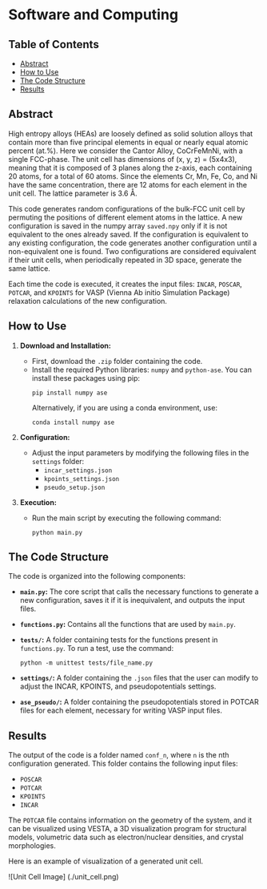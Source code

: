 # Software and Computing

## Table of Contents
- [Abstract](#abstract)
- [How to Use](#how-to-use)
- [The Code Structure](#the-code-structure)
- [Results](#results)

## Abstract
High entropy alloys (HEAs) are loosely defined as solid solution alloys that contain more than five principal elements in equal or nearly equal atomic percent (at.%). Here we consider the Cantor Alloy, CoCrFeMnNi, with a single FCC-phase. The unit cell has dimensions of (x, y, z) = (5x4x3), meaning that it is composed of 3 planes along the z-axis, each containing 20 atoms, for a total of 60 atoms. Since the elements Cr, Mn, Fe, Co, and Ni have the same concentration, there are 12 atoms for each element in the unit cell. The lattice parameter is 3.6 Å.

This code generates random configurations of the bulk-FCC unit cell by permuting the positions of different element atoms in the lattice. A new configuration is saved in the numpy array `saved.npy` only if it is not equivalent to the ones already saved. If the configuration is equivalent to any existing configuration, the code generates another configuration until a non-equivalent one is found. Two configurations are considered equivalent if their unit cells, when periodically repeated in 3D space, generate the same lattice.

Each time the code is executed, it creates the input files: `INCAR`, `POSCAR`, `POTCAR`, and `KPOINTS` for VASP (Vienna Ab initio Simulation Package) relaxation calculations of the new configuration.

## How to Use
1. **Download and Installation:**
   - First, download the `.zip` folder containing the code.
   - Install the required Python libraries: `numpy` and `python-ase`. You can install these packages using pip:
     ```
     pip install numpy ase
     ```
     Alternatively, if you are using a conda environment, use:
     ```
     conda install numpy ase
     ```

2. **Configuration:**
   - Adjust the input parameters by modifying the following files in the `settings` folder:
     - `incar_settings.json`
     - `kpoints_settings.json`
     - `pseudo_setup.json`

3. **Execution:**
   - Run the main script by executing the following command:
     ```
     python main.py
     ```

## The Code Structure
The code is organized into the following components:

- **`main.py`:** The core script that calls the necessary functions to generate a new configuration, saves it if it is inequivalent, and outputs the input files.
- **`functions.py`:** Contains all the functions that are used by `main.py`.
- **`tests/`:** A folder containing tests for the functions present in `functions.py`. To run a test, use the command:
     ```
     python -m unittest tests/file_name.py
     ```

- **`settings/`:** A folder containing the `.json` files that the user can modify to adjust the INCAR, KPOINTS, and pseudopotentials settings.
- **`ase_pseudo/`:** A folder containing the pseudopotentials stored in POTCAR files for each element, necessary for writing VASP input files.

## Results
The output of the code is a folder named `conf_n`, where `n` is the nth configuration generated. This folder contains the following input files:

- `POSCAR`
- `POTCAR`
- `KPOINTS`
- `INCAR`

The `POTCAR` file contains information on the geometry of the system, and it can be visualized using VESTA, a 3D visualization program for structural models, volumetric data such as electron/nuclear densities, and crystal morphologies.

Here is an example of visualization of a generated unit cell.

![Unit Cell Image] (./unit_cell.png)